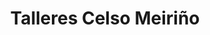 ---
title: "Talleres Celso Meiriño"
url: /arenas-de-cabrales/talleres-celso-meirino/
shop: reparación de automóviles
---